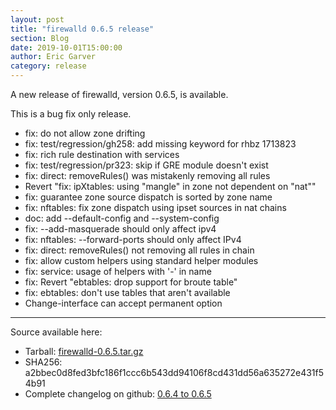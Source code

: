 ```yaml
---
layout: post
title: "firewalld 0.6.5 release"
section: Blog
date: 2019-10-01T15:00:00
author: Eric Garver
category: release
---
```


A new release of firewalld, version 0.6.5, is available.

This is a bug fix only release.

- fix: do not allow zone drifting
- fix: test/regression/gh258: add missing keyword for rhbz 1713823
- fix: rich rule destination with services
- fix: test/regression/pr323: skip if GRE module doesn't exist
- fix: direct: removeRules() was mistakenly removing all rules
- Revert "fix: ipXtables: using "mangle" in zone not dependent on "nat""
- fix: guarantee zone source dispatch is sorted by zone name
- fix: nftables: fix zone dispatch using ipset sources in nat chains
- doc: add --default-config and --system-config
- fix: --add-masquerade should only affect ipv4
- fix: nftables: --forward-ports should only affect IPv4
- fix: direct: removeRules() not removing all rules in chain
- fix: allow custom helpers using standard helper modules
- fix: service: usage of helpers with '-' in name
- fix: Revert "ebtables: drop support for broute table"
- fix: ebtables: don't use tables that aren't available
- Change-interface can accept permanent option

-----

Source available here:

 * Tarball: [firewalld-0.6.5.tar.gz](https://github.com/firewalld/firewalld/releases/download/v0.6.5/firewalld-0.6.5.tar.gz)
 * SHA256: a2bbec0d8fed3bfc186f1ccc6b543dd94106f8cd431dd56a635272e431f54b91
 * Complete changelog on github: [0.6.4 to 0.6.5](https://github.com/firewalld/firewalld/compare/v0.6.4...v0.6.5)
